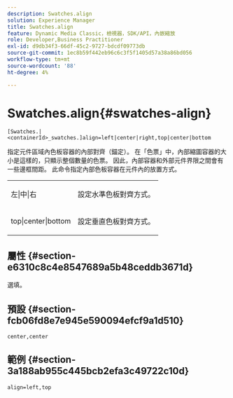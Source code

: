 ```yaml
---
description: Swatches.align
solution: Experience Manager
title: Swatches.align
feature: Dynamic Media Classic，檢視器，SDK/API，內嵌縮放
role: Developer,Business Practitioner
exl-id: d9db34f3-66df-45c2-9727-bdcdf09773db
source-git-commit: 1ec8b59f442eb96c6c3f5f1405d57a38a86bd056
workflow-type: tm+mt
source-wordcount: '88'
ht-degree: 4%

---
```


# Swatches.align{#swatches-align}

`[Swatches.|<containerId>_swatches.]align=left|center|right,top|center|bottom`

指定元件區域內色板容器的內部對齊（錨定）。 在「色票」中，內部縮圖容器的大小是這樣的，只顯示整個數量的色票。 因此，內部容器和外部元件界限之間會有一些邊框間距。 此命令指定內部色板容器在元件內的放置方式。

<table id="table_33CC037517964DA89EE0C005BB6B32BB"> 
 <tbody> 
  <tr> 
   <td colname="col1"> <p><span class="codeph"> 左|中|右</span> </p> </td> 
   <td colname="col2"> <p> 設定水準色板對齊方式。 </p> </td> 
  </tr> 
  <tr> 
   <td colname="col1"> <p><span class="codeph"> top|center|bottom</span> </p> </td> 
   <td colname="col2"> <p> 設定垂直色板對齊方式。 </p> </td> 
  </tr> 
 </tbody> 
</table>

## 屬性 {#section-e6310c8c4e8547689a5b48ceddb3671d}

選填。

## 預設 {#section-fcb06fd8e7e945e590094efcf9a1d510}

`center,center`

## 範例 {#section-3a188ab955c445bcb2efa3c49722c10d}

`align=left,top`
